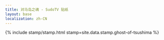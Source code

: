 ```yaml
---
title: 对马岛之魂 - SudoTV 贴纸
layout: base
localization: zh-CN
---
```


{% include stamp/stamp.html
    stamp=site.data.stamp.ghost-of-tsushima
%}
